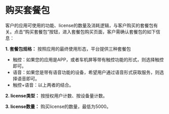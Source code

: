 # 购买套餐包<div id="user-content-1"></div>  
客户的应用可使用的功能、license的数量及消耗逻辑，与客户购买的套餐包有关。点击“购买套餐包”按钮，进入套餐包购买页面，客户需确认套餐包的如下信息：

**1. 套餐包规格：**  按照应用的最终使用形态，平台提供三种套餐包
  - 触控：如果您的应用是APP，或者车机屏等带有触控功能的形式，则选择触控即可。
  - 语音：如果您是带有语音功能的设备，希望用户通过语音形式获取服务，则选择语音即可。
  - 触控+语音：以上两者的结合。

**2. license类型：** 按授权用户计数、按设备量计数。

**3. license数量：** 购买license的数量，最低为5000。
